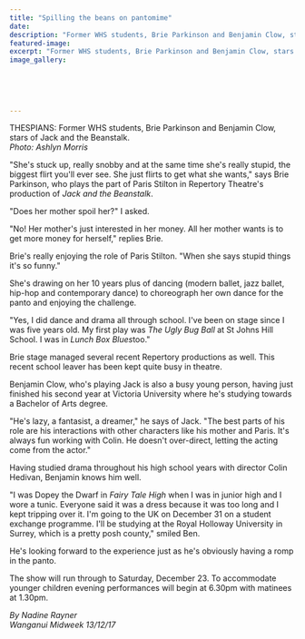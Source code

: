 ```yaml
---
title: "Spilling the beans on pantomime"
date: 
description: "Former WHS students, Brie Parkinson and Benjamin Clow, stars of Jack and the Beanstalk..."
featured-image: 
excerpt: "Former WHS students, Brie Parkinson and Benjamin Clow, stars of Jack and the Beanstalk."
image_gallery:
	
	
	
	
	
---
```


<p><span>THESPIANS: Former WHS students, Brie Parkinson and Benjamin Clow, stars of Jack and the Beanstalk. <br /><em>Photo: Ashlyn Morris</em></span></p>
<p class="element element-paragraph">"She's stuck up, really snobby and at the same time she's really stupid, the biggest flirt you'll ever see. She just flirts to get what she wants," says Brie Parkinson, who plays the part of Paris Stilton in Repertory Theatre's production of&nbsp;<em>Jack and the Beanstalk</em>.</p>
<p class="element element-paragraph">"Does her mother spoil her?" I asked.</p>
<p class="element element-paragraph">"No! Her mother's just interested in her money. All her mother wants is to get more money for herself," replies Brie.</p>
<p class="element element-paragraph">Brie's really enjoying the role of Paris Stilton. "When she says stupid things it's so funny."</p>
<p class="element element-paragraph">She's drawing on her 10 years plus of dancing (modern ballet, jazz ballet, hip-hop and contemporary dance) to choreograph her own dance for the panto and enjoying the challenge.</p>
<p class="element element-paragraph">"Yes, I did dance and drama all through school. I've been on stage since I was five years old. My first play was&nbsp;<em>The Ugly Bug Ball</em>&nbsp;at St Johns Hill School. I was in&nbsp;<em>Lunch Box Blues</em>too."</p>
<p class="element element-paragraph">Brie stage managed several recent Repertory productions as well. This recent school leaver has been kept quite busy in theatre.</p>
<p class="element element-paragraph">Benjamin Clow, who's playing Jack is also a busy young person, having just finished his second year at Victoria University where he's studying towards a Bachelor of Arts degree.</p>
<p class="element element-paragraph">"He's lazy, a fantasist, a dreamer," he says of Jack. "The best parts of his role are his interactions with other characters like his mother and Paris. It's always fun working with Colin. He doesn't over-direct, letting the acting come from the actor."</p>
<p class="element element-paragraph">Having studied drama throughout his high school years with director Colin Hedivan, Benjamin knows him well.</p>
<p class="element element-paragraph">"I was Dopey the Dwarf in&nbsp;<em>Fairy Tale High</em>&nbsp;when I was in junior high and I wore a tunic. Everyone said it was a dress because it was too long and I kept tripping over it. I'm going to the UK on December 31 on a student exchange programme. I'll be studying at the Royal Holloway University in Surrey, which is a pretty posh county," smiled Ben.</p>
<p class="element element-paragraph">He's looking forward to the experience just as he's obviously having a romp in the panto.</p>
<p class="element element-paragraph">The show will run through to Saturday, December 23. To accommodate younger children evening performances will begin at 6.30pm with matinees at 1.30pm.</p>
<p><span><em>By Nadine Rayner<br />Wanganui Midweek 13/12/17</em></span></p>

